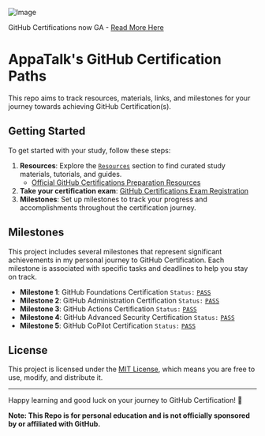 ![Image](https://user-images.githubusercontent.com/4163156/261802892-a7d82d0f-cf77-45b9-bc59-d685aaeccb4e.png)

GitHub Certifications now GA - [Read More Here](https://github.blog/2024-01-08-github-certifications-are-generally-available/)

# AppaTalk's GitHub Certification Paths

This repo aims to track resources, materials, links, and milestones for your journey towards achieving GitHub Certification(s).
 
## Getting Started

To get started with your study, follow these steps:

1. **Resources**: Explore the [`Resources`](https://github.com/appatalks/GitHub-Certification-Paths/tree/main/Resources) section to find curated study materials, tutorials, and guides.
    - [Official GitHub Certifications Preparation Resources](https://resources.github.com/learn/certifications/) 
2. **Take your certification exam**: [GitHub Certifications Exam Registration](https://examregistration.github.com/)
3. **Milestones**: Set up milestones to track your progress and accomplishments throughout the certification journey.


## Milestones

This project includes several milestones that represent significant achievements in my personal journey to GitHub Certification. Each milestone is associated with specific tasks and deadlines to help you stay on track.

- **Milestone 1**: GitHub Foundations Certification ```Status:``` [```PASS```](https://www.credly.com/badges/e384c423-f21b-43fb-bbfc-4963f9a210d7/public_url)
- **Milestone 2**: GitHub Administration Certification ```Status:``` [```PASS```](https://www.credly.com/badges/96464ff1-71bc-4f83-870e-b3875f532c00/public_url)
- **Milestone 3**: GitHub Actions Certification ```Status:``` [```PASS```](https://www.credly.com/badges/e3e1fba6-bfa5-466e-88a8-08ddcdbc55ae/public_url)
- **Milestone 4**: GitHub Advanced Security Certification ```Status:``` [```PASS```](https://www.credly.com/badges/2502911d-a59d-40a7-8596-d716ccb21739/public_url)
- **Milestone 5**: GitHub CoPilot Certification ```Status:``` [```PASS```](https://www.credly.com/badges/a5b23fd7-a958-45be-b4d5-b0400fa0705d/public_url)

## License

This project is licensed under the [MIT License](LICENSE), which means you are free to use, modify, and distribute it.

---

Happy learning and good luck on your journey to GitHub Certification! 🚀

**Note: This Repo is for personal education and is not officially sponsored by or affiliated with GitHub.**
